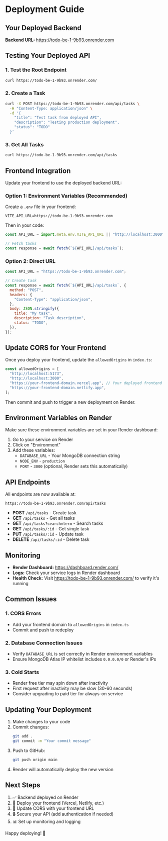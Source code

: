 # Deployment Guide

## Your Deployed Backend

**Backend URL:** https://todo-be-1-9b93.onrender.com

## Testing Your Deployed API

### 1. Test the Root Endpoint

```bash
curl https://todo-be-1-9b93.onrender.com/
```

### 2. Create a Task

```bash
curl -X POST https://todo-be-1-9b93.onrender.com/api/tasks \
  -H "Content-Type: application/json" \
  -d '{
    "title": "Test task from deployed API",
    "description": "Testing production deployment",
    "status": "TODO"
  }'
```

### 3. Get All Tasks

```bash
curl https://todo-be-1-9b93.onrender.com/api/tasks
```

## Frontend Integration

Update your frontend to use the deployed backend URL:

### Option 1: Environment Variables (Recommended)

Create a `.env` file in your frontend:

```env
VITE_API_URL=https://todo-be-1-9b93.onrender.com
```

Then in your code:

```javascript
const API_URL = import.meta.env.VITE_API_URL || "http://localhost:3000";

// Fetch tasks
const response = await fetch(`${API_URL}/api/tasks`);
```

### Option 2: Direct URL

```javascript
const API_URL = "https://todo-be-1-9b93.onrender.com";

// Create task
const response = await fetch(`${API_URL}/api/tasks`, {
  method: "POST",
  headers: {
    "Content-Type": "application/json",
  },
  body: JSON.stringify({
    title: "My task",
    description: "Task description",
    status: "TODO",
  }),
});
```

## Update CORS for Your Frontend

Once you deploy your frontend, update the `allowedOrigins` in `index.ts`:

```typescript
const allowedOrigins = [
  "http://localhost:5173",
  "http://localhost:3000",
  "https://your-frontend-domain.vercel.app", // Your deployed frontend
  "https://your-frontend-domain.netlify.app",
];
```

Then commit and push to trigger a new deployment on Render.

## Environment Variables on Render

Make sure these environment variables are set in your Render dashboard:

1. Go to your service on Render
2. Click on "Environment"
3. Add these variables:
   - `DATABASE_URL` - Your MongoDB connection string
   - `NODE_ENV` - `production`
   - `PORT` - `3000` (optional, Render sets this automatically)

## API Endpoints

All endpoints are now available at:

```
https://todo-be-1-9b93.onrender.com/api/tasks
```

- **POST** `/api/tasks` - Create task
- **GET** `/api/tasks` - Get all tasks
- **GET** `/api/tasks?search=term` - Search tasks
- **GET** `/api/tasks/:id` - Get single task
- **PUT** `/api/tasks/:id` - Update task
- **DELETE** `/api/tasks/:id` - Delete task

## Monitoring

- **Render Dashboard:** https://dashboard.render.com/
- **Logs:** Check your service logs in Render dashboard
- **Health Check:** Visit https://todo-be-1-9b93.onrender.com/ to verify it's running

## Common Issues

### 1. CORS Errors

- Add your frontend domain to `allowedOrigins` in `index.ts`
- Commit and push to redeploy

### 2. Database Connection Issues

- Verify `DATABASE_URL` is set correctly in Render environment variables
- Ensure MongoDB Atlas IP whitelist includes `0.0.0.0/0` or Render's IPs

### 3. Cold Starts

- Render free tier may spin down after inactivity
- First request after inactivity may be slow (30-60 seconds)
- Consider upgrading to paid tier for always-on service

## Updating Your Deployment

1. Make changes to your code
2. Commit changes:
   ```bash
   git add .
   git commit -m "Your commit message"
   ```
3. Push to GitHub:
   ```bash
   git push origin main
   ```
4. Render will automatically deploy the new version

## Next Steps

1. ✅ Backend deployed on Render
2. 🔄 Deploy your frontend (Vercel, Netlify, etc.)
3. 🔧 Update CORS with your frontend URL
4. 🔒 Secure your API (add authentication if needed)
5. 📊 Set up monitoring and logging

Happy deploying! 🚀

